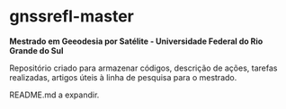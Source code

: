 # gnssrefl-master

**Mestrado em Geeodesia por Satélite - Universidade Federal do Rio Grande do Sul**

Repositório criado para armazenar códigos, descrição de ações, tarefas realizadas, artigos úteis à linha de pesquisa para o mestrado.


README.md a expandir.
